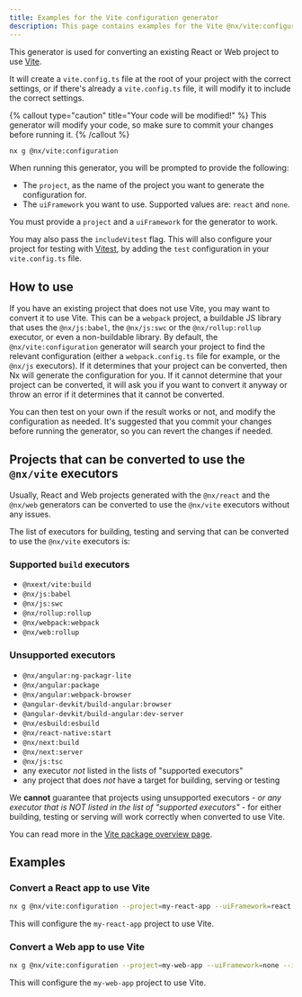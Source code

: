 ```yaml
---
title: Examples for the Vite configuration generator
description: This page contains examples for the Vite @nx/vite:configuration generator, which helps you set up Vite on your Nx workspace, or convert an existing project to use Vite.
---
```


This generator is used for converting an existing React or Web project to use [Vite](https://vite.dev/).

It will create a `vite.config.ts` file at the root of your project with the correct settings, or if there's already a `vite.config.ts` file, it will modify it to include the correct settings.

{% callout type="caution" title="Your code will be modified!" %}
This generator will modify your code, so make sure to commit your changes before running it.
{% /callout %}

```bash
nx g @nx/vite:configuration
```

When running this generator, you will be prompted to provide the following:

- The `project`, as the name of the project you want to generate the configuration for.
- The `uiFramework` you want to use. Supported values are: `react` and `none`.

You must provide a `project` and a `uiFramework` for the generator to work.

You may also pass the `includeVitest` flag. This will also configure your project for testing with [Vitest](https://vitest.dev/), by adding the `test` configuration in your `vite.config.ts` file.

## How to use

If you have an existing project that does not use Vite, you may want to convert it to use Vite. This can be a `webpack` project, a buildable JS library that uses the `@nx/js:babel`, the `@nx/js:swc` or the `@nx/rollup:rollup` executor, or even a non-buildable library.
By default, the `@nx/vite:configuration` generator will search your project to find the relevant configuration (either a `webpack.config.ts` file for example, or the `@nx/js` executors). If it determines that your project can be converted, then Nx will generate the configuration for you. If it cannot determine that your project can be converted, it will ask you if you want to convert it anyway or throw an error if it determines that it cannot be converted.

You can then test on your own if the result works or not, and modify the configuration as needed. It's suggested that you commit your changes before running the generator, so you can revert the changes if needed.

## Projects that can be converted to use the `@nx/vite` executors

Usually, React and Web projects generated with the `@nx/react` and the `@nx/web` generators can be converted to use the `@nx/vite` executors without any issues.

The list of executors for building, testing and serving that can be converted to use the `@nx/vite` executors is:

### Supported `build` executors

- `@nxext/vite:build`
- `@nx/js:babel`
- `@nx/js:swc`
- `@nx/rollup:rollup`
- `@nx/webpack:webpack`
- `@nx/web:rollup`

### Unsupported executors

- `@nx/angular:ng-packagr-lite`
- `@nx/angular:package`
- `@nx/angular:webpack-browser`
- `@angular-devkit/build-angular:browser`
- `@angular-devkit/build-angular:dev-server`
- `@nx/esbuild:esbuild`
- `@nx/react-native:start`
- `@nx/next:build`
- `@nx/next:server`
- `@nx/js:tsc`
- any executor _not_ listed in the lists of "supported executors"
- any project that does _not_ have a target for building, serving or testing

We **cannot** guarantee that projects using unsupported executors - _or any executor that is NOT listed in the list of "supported executors"_ - for either building, testing or serving will work correctly when converted to use Vite.

You can read more in the [Vite package overview page](/nx-api/vite).

## Examples

### Convert a React app to use Vite

```bash
nx g @nx/vite:configuration --project=my-react-app --uiFramework=react --includeVitest
```

This will configure the `my-react-app` project to use Vite.

### Convert a Web app to use Vite

```bash
nx g @nx/vite:configuration --project=my-web-app --uiFramework=none --includeVitest
```

This will configure the `my-web-app` project to use Vite.
